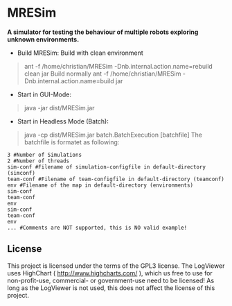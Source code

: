 # MRESim

**A simulator for testing the behaviour of multiple robots exploring unknown environments.**

* Build MRESim:
Build with clean environment
> ant -f /home/christian/MRESim -Dnb.internal.action.name=rebuild clean jar
Build normally
> ant -f /home/christian/MRESim -Dnb.internal.action.name=build jar

* Start in GUI-Mode:
> java -jar dist/MRESim.jar
* Start in Headless Mode (Batch):
> java -cp dist/MRESim.jar batch.BatchExecution [batchfile]
The batchfile is formatet as following:
```
3 #Number of Simulations
2 #Number of threads
sim-conf #Filename of simulation-configfile in default-directory (simconf)
team-conf #Filename of team-configfile in default-directory (teamconf)
env #Filename of the map in default-directory (environments)
sim-conf
team-conf
env
sim-conf
team-conf
env
... #Comments are NOT supported, this is NO valid example!
```
## License
This project is licensed under the terms of the GPL3 license.
The LogViewer uses HighChart ( http://www.highcharts.com/ ), which us free to use for non-profit-use, commercial- or government-use need to be licensed! As long as the LogViewer is not used, this does not affect the license of this project.
